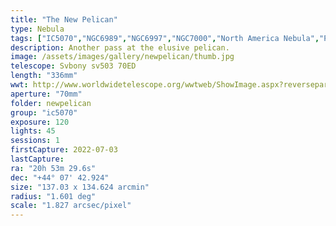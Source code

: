 ```yaml
---
title: "The New Pelican"
type: Nebula
tags: ["IC5070","NGC6989","NGC6997","NGC7000","North America Nebula","Pelican Nebula","The star 56 Cyg","The star 57 Cyg"]
description: Another pass at the elusive pelican.
image: /assets/images/gallery/newpelican/thumb.jpg
telescope: Svbony sv503 70ED
length: "336mm"
wwt: http://www.worldwidetelescope.org/wwtweb/ShowImage.aspx?reverseparity=False&scale=1.827066&name=newpelican.jpg&imageurl=https://deepskyworkflows.com/assets/images/gallery/newpelican/newpelican.jpg&credits=Jeremy+Likness+at+DeepSkyWorkflows.com&creditsUrl=&ra=313.470954&dec=44.309792&x=2282.0&y=2591.1&rotation=-154.16&thumb=https://deepskyworkflows.com/assets/images/gallery/newpelican/thumb.jpg
aperture: "70mm"
folder: newpelican
group: "ic5070"
exposure: 120
lights: 45
sessions: 1 
firstCapture: 2022-07-03
lastCapture:
ra: "20h 53m 29.6s"
dec: "+44° 07' 42.924"
size: "137.03 x 134.624 arcmin"
radius: "1.601 deg"
scale: "1.827 arcsec/pixel"
---
```

